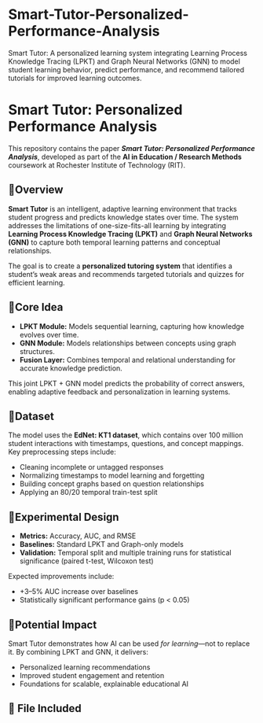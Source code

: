 # Smart-Tutor-Personalized-Performance-Analysis
Smart Tutor: A personalized learning system integrating Learning Process Knowledge Tracing (LPKT) and Graph Neural Networks (GNN) to model student learning behavior, predict performance, and recommend tailored tutorials for improved learning outcomes.

# Smart Tutor: Personalized Performance Analysis

This repository contains the paper **_Smart Tutor: Personalized Performance Analysis_**, developed as part of the **AI in Education / Research Methods** coursework at Rochester Institute of Technology (RIT).

## 🔹Overview
**Smart Tutor** is an intelligent, adaptive learning environment that tracks student progress and predicts knowledge states over time. The system addresses the limitations of one-size-fits-all learning by integrating **Learning Process Knowledge Tracing (LPKT)** and **Graph Neural Networks (GNN)** to capture both temporal learning patterns and conceptual relationships.

The goal is to create a **personalized tutoring system** that identifies a student’s weak areas and recommends targeted tutorials and quizzes for efficient learning.

## 🔹Core Idea
- **LPKT Module:** Models sequential learning, capturing how knowledge evolves over time.  
- **GNN Module:** Models relationships between concepts using graph structures.  
- **Fusion Layer:** Combines temporal and relational understanding for accurate knowledge prediction.  

This joint LPKT + GNN model predicts the probability of correct answers, enabling adaptive feedback and personalization in learning systems.

## 🔹Dataset
The model uses the **EdNet: KT1 dataset**, which contains over 100 million student interactions with timestamps, questions, and concept mappings.  
Key preprocessing steps include:
- Cleaning incomplete or untagged responses  
- Normalizing timestamps to model learning and forgetting  
- Building concept graphs based on question relationships  
- Applying an 80/20 temporal train-test split  

## 🔹Experimental Design
- **Metrics:** Accuracy, AUC, and RMSE  
- **Baselines:** Standard LPKT and Graph-only models  
- **Validation:** Temporal split and multiple training runs for statistical significance (paired t-test, Wilcoxon test)

Expected improvements include:
- +3–5% AUC increase over baselines  
- Statistically significant performance gains (p < 0.05)

## 🔹Potential Impact
Smart Tutor demonstrates how AI can be used *for learning*—not to replace it. By combining LPKT and GNN, it delivers:
- Personalized learning recommendations  
- Improved student engagement and retention  
- Foundations for scalable, explainable educational AI  

## 📄 File Included
